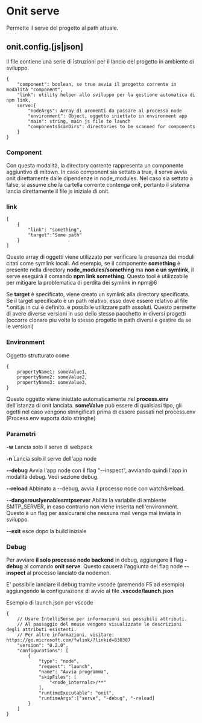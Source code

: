 # Onit serve

Permette il serve del progetto al path attuale.

## onit.config.[js|json]

Il file contiene una serie di istruzioni per il lancio del progetto in ambiente di sviluppo.

```
{
    "component": boolean, se true avvia il progetto corrente in modalità "component",
    "link": utility helper allo sviluppo per la gestione automatica di npm link,
    serve:{
        "nodeArgs": Array di aromenti da passare al processo node
        "environment": Object, oggetto iniettato in environment app
        "main": string, main js file to launch
        "componentsScanDirs": directories to be scanned for components
    }
}
```

### Component

Con questa modalità, la directory corrente rappresenta un componente aggiuntivo di mitown.
In caso component sia settato a true, il serve avvia onit direttamente dalle dipendenze in node_modules.
Nel caso sia settato a false, si assume che la cartella corrente contenga onit, pertanto il sistema lancia direttamente il file js iniziale di onit.

### link

```
[
    {
        "link": "something",
        "target":"Some path"
    }
]
```

Questo array di oggetti viene utilizzato per verificare la presenza dei moduli citati come symlink locali. Ad esempio, se il componente **something** è presente nella directory **node_modules/something** ma **non è un symlink**, il serve eseguirà il comando **npm link something**. Questo tool è utilizzabile per mitigare la problematica di perdita dei symlink in npm@6 

Se **target** è specificato, viene creato un symlink alla directory specificata. Se il target specificato è un path relativo, esso deve essere relativo al file *.onit.js in cui è definito. é possibile utilizzare path assoluti. 
Questo permette di avere diverse versioni in uso dello stesso pacchetto in diversi progetti (occorre clonare piu volte lo stesso progetto in path diversi e gestire da se le versioni)

### Environment

Oggetto strutturato come 
```
{
    propertyName1: someValue1,
    propertyName2: someValue2,
    propertyName3: someValue3,
}
```

Questo oggetto viene iniettato automaticamente nel **process.env** dell'istanza di onit lanciata.
**someValue** può essere di qualsiasi tipo, gli ogetti nel caso vengono stringificati prima di essere passati nel process.env (Process.env suporta dolo stringhe) 

### Parametri

**-w** Lancia solo il serve di webpack

**-n** Lancia solo il serve dell'app node

**--debug** Avvia l'app node con il flag "--inspect", avviando quindi l'app in modalità debug. Vedi sezione debug.

**--reload** Abbinato a --debug, avvia il processo node con watch&reload.

**--dangerouslyenablesmtpserver** Abilita la variabile di ambiente SMTP_SERVER, in caso contrario non viene inserita nell'environment. Questo è un flag per assicurarsi che nessuna mail venga mai inviata in sviluppo.

**--exit** esce dopo la build iniziale

### Debug

Per avviare **il solo processo node backend** in debug, aggiungere il flag **-debug** al comando **onit serve**.
Questo causerà l'aggiunta del flag node **--inspect** al processo lanciato da nodemon.

E' possibile lanciare il debug tramite vscode (premendo F5 ad esempio) aggiungendo la configurazione di avvio al file **.vscode/launch.json**

Esempio di launch.json per vscode

```
{
    // Usare IntelliSense per informazioni sui possibili attributi.
    // Al passaggio del mouse vengono visualizzate le descrizioni degli attributi esistenti.
    // Per altre informazioni, visitare: https://go.microsoft.com/fwlink/?linkid=830387
    "version": "0.2.0",
    "configurations": [
        {
            "type": "node",
            "request": "launch",
            "name": "Avvia programma",
            "skipFiles": [
                "<node_internals>/**"
            ],
            "runtimeExecutable": "onit",
            "runtimeArgs":["serve", "-debug", "-reload]
        }
    ]
}

```
